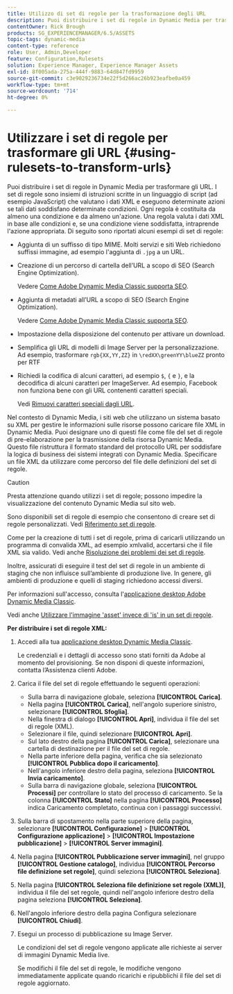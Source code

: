 ```yaml
---
title: Utilizzo di set di regole per la trasformazione degli URL
description: Puoi distribuire i set di regole in Dynamic Media per trasformare gli URL. I set di regole sono insiemi di istruzioni scritte in un linguaggio di script (ad esempio JavaScript) che valutano i dati XML e eseguono determinate azioni se tali dati soddisfano determinate condizioni.
contentOwner: Rick Brough
products: SG_EXPERIENCEMANAGER/6.5/ASSETS
topic-tags: dynamic-media
content-type: reference
role: User, Admin,Developer
feature: Configuration,Rulesets
solution: Experience Manager, Experience Manager Assets
exl-id: 8f005ada-275a-444f-9883-64d847fd9959
source-git-commit: c3e9029236734e22f5d266ac26b923eafbe0a459
workflow-type: tm+mt
source-wordcount: '714'
ht-degree: 0%

---
```


# Utilizzare i set di regole per trasformare gli URL {#using-rulesets-to-transform-urls}

Puoi distribuire i set di regole in Dynamic Media per trasformare gli URL. I set di regole sono insiemi di istruzioni scritte in un linguaggio di script (ad esempio JavaScript) che valutano i dati XML e eseguono determinate azioni se tali dati soddisfano determinate condizioni. Ogni regola è costituita da almeno una condizione e da almeno un&#39;azione. Una regola valuta i dati XML in base alle condizioni e, se una condizione viene soddisfatta, intraprende l&#39;azione appropriata. Di seguito sono riportati alcuni esempi di set di regole:

* Aggiunta di un suffisso di tipo MIME. Molti servizi e siti Web richiedono suffissi immagine, ad esempio l&#39;aggiunta di `.jpg` a un URL.
* Creazione di un percorso di cartella dell’URL a scopo di SEO (Search Engine Optimization).

  Vedere [Come Adobe Dynamic Media Classic supporta SEO](/help/assets/assets/s7_seo.pdf).

* Aggiunta di metadati all’URL a scopo di SEO (Search Engine Optimization).

  Vedere [Come Adobe Dynamic Media Classic supporta SEO](/help/assets/assets/s7_seo.pdf).

* Impostazione della disposizione del contenuto per attivare un download.
* Semplifica gli URL di modelli di Image Server per la personalizzazione. Ad esempio, trasformare `rgb{XX,YY,ZZ}` in `\redXX\greenYY\blueZZ` pronto per RTF

* Richiedi la codifica di alcuni caratteri, ad esempio `$`, `{` e `}`, e la decodifica di alcuni caratteri per ImageServer. Ad esempio, Facebook non funziona bene con gli URL contenenti caratteri speciali.

  Vedi [Rimuovi caratteri speciali dagli URL](https://helpx.adobe.com/experience-manager/scene7/kb/base/scene7-rulesets/remove-special-characters-urls.html).

Nel contesto di Dynamic Media, i siti web che utilizzano un sistema basato su XML per gestire le informazioni sulle risorse possono caricare file XML in Dynamic Media. Puoi designare uno di questi file come file del set di regole di pre-elaborazione per la trasmissione della risorsa Dynamic Media. Questo file ristruttura il formato standard del protocollo URL per soddisfare la logica di business dei sistemi integrati con Dynamic Media. Specificare un file XML da utilizzare come percorso del file delle definizioni del set di regole.

>[!CAUTION]
>
>Presta attenzione quando utilizzi i set di regole; possono impedire la visualizzazione del contenuto Dynamic Media sul sito web.

Sono disponibili set di regole di esempio che consentono di creare set di regole personalizzati.
Vedi [Riferimento set di regole](https://experienceleague.adobe.com/docs/dynamic-media-developer-resources/image-serving-api/image-serving-api/rule-set-reference/c-rule-set-reference.html?lang=it).

Come per la creazione di tutti i set di regole, prima di caricarli utilizzando un programma di convalida XML, ad esempio xmlvalid, accertarsi che il file XML sia valido.
Vedi anche [Risoluzione dei problemi dei set di regole](https://helpx.adobe.com/experience-manager/scene7/kb/base/scene7-rulesets/scene7-ruleset-troubleshooting.html).

Inoltre, assicurati di eseguire il test del set di regole in un ambiente di staging che non influisce sull’ambiente di produzione live.
In genere, gli ambienti di produzione e quelli di staging richiedono accessi diversi.

Per informazioni sull&#39;accesso, consulta l&#39;[applicazione desktop Adobe Dynamic Media Classic](https://experienceleague.adobe.com/docs/dynamic-media-classic/using/getting-started/signing-out.html?lang=it#sign-in-dmc-app).

<!-- OBSOLETE INFORMATION * **NA staging environment** login page: [https://s7sps1-staging.scene7.com/IpsWeb/](https://s7sps1-staging.scene7.com/IpsWeb/)
* **EMEA staging environment** login page: [https://s7sps3-staging.scene7.com/IpsWeb/](https://s7sps3-staging.scene7.com/IpsWeb/)
* **JAPAC staging environment** login page: [https://s7sps5-staging.scene7.com/IpsWeb/](https://s7sps5-staging.scene7.com/IpsWeb/) -->

Vedi anche [Utilizzare l&#39;immagine &#39;asset&#39; invece di &#39;is&#39; in un set di regole](https://helpx.adobe.com/experience-manager/scene7/kb/base/scene7-rulesets/ruleset-asset-instead-image.html).

**Per distribuire i set di regole XML:**

1. Accedi alla tua [applicazione desktop Dynamic Media Classic](https://experienceleague.adobe.com/docs/dynamic-media-classic/using/getting-started/signing-out.html?lang=it#sign-in-dmc-app).

   Le credenziali e i dettagli di accesso sono stati forniti da Adobe al momento del provisioning. Se non disponi di queste informazioni, contatta l’Assistenza clienti Adobe.

1. Carica il file del set di regole effettuando le seguenti operazioni:

   * Sulla barra di navigazione globale, seleziona **[!UICONTROL Carica]**.
   * Nella pagina **[!UICONTROL Carica]**, nell&#39;angolo superiore sinistro, selezionare **[!UICONTROL Sfoglia]**.
   * Nella finestra di dialogo **[!UICONTROL Apri]**, individua il file del set di regole (XML).
   * Selezionare il file, quindi selezionare **[!UICONTROL Apri]**.
   * Sul lato destro della pagina **[!UICONTROL Carica]**, selezionare una cartella di destinazione per il file del set di regole.
   * Nella parte inferiore della pagina, verifica che sia selezionato **[!UICONTROL Pubblica dopo il caricamento]**.
   * Nell&#39;angolo inferiore destro della pagina, seleziona **[!UICONTROL Invia caricamento]**.
   * Sulla barra di navigazione globale, seleziona **[!UICONTROL Processi]** per controllare lo stato del processo di caricamento. Se la colonna **[!UICONTROL Stato]** nella pagina **[!UICONTROL Processo]** indica Caricamento completato, continua con i passaggi successivi.

1. Sulla barra di spostamento nella parte superiore della pagina, selezionare **[!UICONTROL Configurazione]** > **[!UICONTROL Configurazione applicazione]** > **[!UICONTROL Impostazione pubblicazione]** > **[!UICONTROL Server immagini]**.
1. Nella pagina **[!UICONTROL Pubblicazione server immagini]**, nel gruppo **[!UICONTROL Gestione catalogo]**, individua **[!UICONTROL Percorso file definizione set regole]**, quindi seleziona **[!UICONTROL Seleziona]**.
1. Nella pagina **[!UICONTROL Seleziona file definizione set regole (XML)]**, individua il file del set regole, quindi nell&#39;angolo inferiore destro della pagina seleziona **[!UICONTROL Seleziona]**.
1. Nell&#39;angolo inferiore destro della pagina Configura selezionare **[!UICONTROL Chiudi]**.
1. Esegui un processo di pubblicazione su Image Server.

   Le condizioni del set di regole vengono applicate alle richieste ai server di immagini Dynamic Media live.

   Se modifichi il file del set di regole, le modifiche vengono immediatamente applicate quando ricarichi e ripubblichi il file del set di regole aggiornato.
